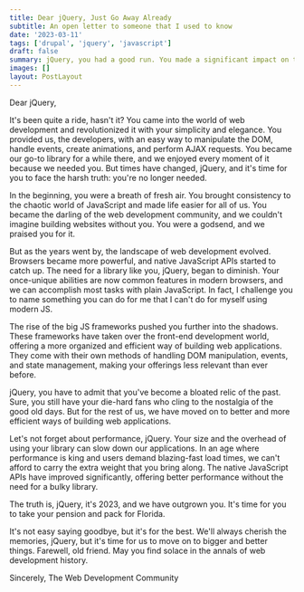 ```yaml
---
title: Dear jQuery, Just Go Away Already
subtitle: An open letter to someone that I used to know
date: '2023-03-11'
tags: ['drupal', 'jquery', 'javascript']
draft: false
summary: jQuery, you had a good run. You made a significant impact on the web development world, and we'll always remember you for that. But it's 2023, and we have outgrown you. It's time for you to take a step back and let the modern tools and technologies take the spotlight. It's time for you to gracefully accept your place in the history of web development and let the new generation forge their own path. It's time for you to take your pension and pack for Florida.
images: []
layout: PostLayout
---
```


Dear jQuery,

It's been quite a ride, hasn't it? You came into the world of web development and revolutionized it with your simplicity and elegance. You provided us, the developers, with an easy way to manipulate the DOM, handle events, create animations, and perform AJAX requests. You became our go-to library for a while there, and we enjoyed every moment of it because we needed you. But times have changed, jQuery, and it's time for you to face the harsh truth: you're no longer needed.

In the beginning, you were a breath of fresh air. You brought consistency to the chaotic world of JavaScript and made life easier for all of us. You became the darling of the web development community, and we couldn't imagine building websites without you. You were a godsend, and we praised you for it.

But as the years went by, the landscape of web development evolved. Browsers became more powerful, and native JavaScript APIs started to catch up. The need for a library like you, jQuery, began to diminish. Your once-unique abilities are now common features in modern browsers, and we can accomplish most tasks with plain JavaScript. In fact, I challenge you to name something you can do for me that I can't do for myself using modern JS.

The rise of the big JS frameworks pushed you further into the shadows. These frameworks have taken over the front-end development world, offering a more organized and efficient way of building web applications. They come with their own methods of handling DOM manipulation, events, and state management, making your offerings less relevant than ever before.

jQuery, you have to admit that you've become a bloated relic of the past. Sure, you still have your die-hard fans who cling to the nostalgia of the good old days. But for the rest of us, we have moved on to better and more efficient ways of building web applications.

Let's not forget about performance, jQuery. Your size and the overhead of using your library can slow down our applications. In an age where performance is king and users demand blazing-fast load times, we can't afford to carry the extra weight that you bring along. The native JavaScript APIs have improved significantly, offering better performance without the need for a bulky library.

The truth is, jQuery, it's 2023, and we have outgrown you. It's time for you to take your pension and pack for Florida.

It's not easy saying goodbye, but it's for the best. We'll always cherish the memories, jQuery, but it's time for us to move on to bigger and better things. Farewell, old friend. May you find solace in the annals of web development history.

Sincerely,
The Web Development Community
